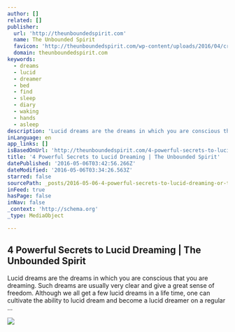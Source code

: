 ```yaml
---
author: []
related: []
publisher:
  url: 'http://theunboundedspirit.com'
  name: The Unbounded Spirit
  favicon: 'http://theunboundedspirit.com/wp-content/uploads/2016/04/cropped-tus_favicon-192x192.png'
  domain: theunboundedspirit.com
keywords:
  - dreams
  - lucid
  - dreamer
  - bed
  - find
  - sleep
  - diary
  - waking
  - hands
  - asleep
description: 'Lucid dreams are the dreams in which you are conscious that you are dreaming. Such dreams are usually very clear and give a great sense of freedom. Although we all get a few lucid dreams in a life time, one can cultivate the ability to lucid dream and become a lucid dreamer on a regular ...'
inLanguage: en
app_links: []
isBasedOnUrl: 'http://theunboundedspirit.com/4-powerful-secrets-to-lucid-dreaming/'
title: '4 Powerful Secrets to Lucid Dreaming | The Unbounded Spirit'
datePublished: '2016-05-06T03:42:56.266Z'
dateModified: '2016-05-06T03:34:26.563Z'
starred: false
sourcePath: _posts/2016-05-06-4-powerful-secrets-to-lucid-dreaming-or-the-unbounded-spirit.md
inFeed: true
hasPage: false
inNav: false
_context: 'http://schema.org'
_type: MediaObject

---
```

<article style=""><h1>4 Powerful Secrets to Lucid Dreaming | The Unbounded Spirit</h1><p>Lucid dreams are the dreams in which you are conscious that you are dreaming. Such dreams are usually very clear and give a great sense of freedom. Although we all get a few lucid dreams in a life time, one can cultivate the ability to lucid dream and become a lucid dreamer on a regular ...</p><img src="http://theunboundedspirit.com/wp-content/uploads/2015/02/lucid-dreamer.jpg" /></article>
